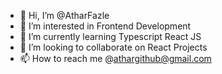 - 👋 Hi, I’m @AtharFazle
- 👀 I’m interested in Frontend Development
- 🌱 I’m currently learning Typescript React JS
- 💞️ I’m looking to collaborate on React Projects
- 📫 How to reach me @athargithub@gmail.com

<!---
AtharFazle/AtharFazle is a ✨ special ✨ repository because its `README.md` (this file) appears on your GitHub profile.
You can click the Preview link to take a look at your changes.
--->
